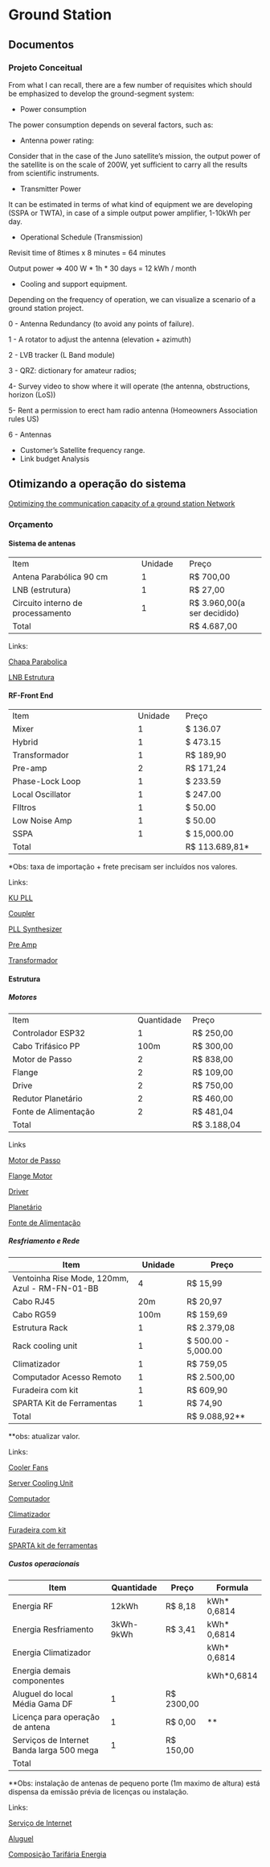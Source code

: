 # Ground Station

## Documentos

### Projeto Conceitual

From what I can recall, there are a few number of requisites which should be emphasized to develop the ground-segment system:

- Power consumption

The power consumption depends on several factors, such as:

- Antenna power rating:

Consider that in the case of the Juno satellite’s mission, the output power of the satellite is on the scale of 200W, yet sufficient to carry all the results from scientific instruments.

- Transmitter Power

It can be estimated in terms of what kind of equipment we are developing (SSPA or TWTA), in case of a simple output power amplifier, 1-10kWh per day.

- Operational Schedule (Transmission)

Revisit time of 8times x 8 minutes = 64 minutes 

Output power ⇒ 400 W * 1h * 30 days = 12 kWh / month

- Cooling and support equipment.

Depending on the frequency of operation, we can visualize a scenario of a ground station project.

0 - Antenna Redundancy (to avoid any points of failure).

1 - A rotator to adjust the antenna (elevation + azimuth)

2 - LVB tracker (L Band module) 

3 - QRZ: dictionary for amateur radios;

4- Survey video to show where it will operate (the antenna, obstructions, horizon (LoS))

5- Rent a permission to erect ham radio antenna (Homeowners Association rules US)

6 - Antennas 

- Customer’s Satellite frequency range.
- Link budget Analysis

## Otimizando a operação do sistema

<a href="https://www.scielo.br/j/jatm/a/xnVCYy3kjfrsjRgftr55xJC/?lang=en" target="_blank"> Optimizing the communication capacity of a ground station Network</a>


### Orçamento

#### Sistema de antenas

<table style="width:100%">
    <tr>
        <td style="width:400px">Item</td>
        <td style="width:100px">Unidade</td>
        <td style="width:200px">Preço</td>
    </tr>
    <tr>
        <td>Antena Parabólica 90 cm</td>
        <td>1</td>
        <td>R$ 700,00</td>
    </tr>
    <tr>
        <td>LNB (estrutura)</td>
        <td>1</td>
        <td>R$ 27,00</td>
    </tr>
    <tr>
        <td>Circuito interno de processamento</td>
        <td>1</td>
        <td>R$ 3.960,00(a ser decidido)</td>
    </tr>
    <tr>
        <td>Total</td>
        <td></td>
        <td>R$ 4.687,00</td>
    </tr>
</table>


Links:

<a href="https://www.magazineluiza.com.br/antena-chapa-parabolica-90cm-ku-universal-w3sat/p/bb8g9j1d9j/et/atpb/?&seller_id=psolucoes&utm_source=google&utm_medium=cpc&utm_term=76947&utm_campaign=google_eco_per_ven_pla_tc_sor_3p_et-b&utm_content=&partner_id=76947&gclsrc=aw.ds&gclid=CjwKCAjw-JG5BhBZEiwAt7JR6zYfk5DpRIUEanotXjAQlFjNErUhfQPLkJlY4eHcGwRXbR-PloDyHhoCRjwQAvD_BwE" target="_blank">Chapa Parabolica</a>

<a href="https://www.amazon.com.br/Lnbf-Duplo-Antena-90cm-Century/dp/B0CLYJYZQP/ref=asc_df_B0CLYJYZQP/?tag=googleshopp00-20&linkCode=df0&hvadid=709964503142&hvpos=&hvnetw=g&hvrand=17423664909345353983&hvpone=&hvptwo=&hvqmt=&hvdev=c&hvdvcmdl=&hvlocint=&hvlocphy=9214449&hvtargid=pla-2316984631845&psc=1&mcid=031eaceb6af83d0cab1be3d8b222efb1&gad_source=1" target="_blank">LNB Estrutura</a>


#### RF-Front End
<table>
    <tr>
        <td style="width:400px">Item</td>
        <td style="width:100px">Unidade</td>
        <td style="width:200px">Preço</td>
    </tr>
    <tr>
        <td>Mixer</td>
        <td>1</td>
        <td>$ 136.07</td>
    </tr>
    <tr>
        <td>Hybrid</td>
        <td>1</td>
        <td>$ 473.15</td>
    </tr>
    <tr>
        <td>Transformador</td>
        <td>1</td>
        <td>R$ 189,90</td>
    </tr>
    <tr>
        <td>Pre-amp</td>
        <td>2</td>
        <td>R$ 171,24</td>
    </tr>
    <tr>
        <td>Phase-Lock Loop</td>
        <td>1</td>
        <td>$ 233.59</td>
    </tr>
    <tr>
        <td>Local Oscillator</td>
        <td>1</td>
        <td>$ 247.00</td>
    </tr>
    <tr>
        <td>FIltros</td>
        <td>1</td>
        <td>$ 50.00</td>
    </tr>
    <tr>
        <td>Low Noise Amp</td>
        <td>1</td>
        <td>$ 50.00</td>
    </tr>
    <tr>
        <td>SSPA</td>
        <td>1</td>
        <td>$ 15,000.00</td>
    </tr>
    <tr>
        <td>Total</td>
        <td></td>
        <td>R$ 113.689,81*</td>
    </tr>
</table>
*Obs: taxa de importação + frete precisam ser incluídos nos valores.

Links:

<a href="https://www.zapi.com.br/1208hc-ku-band-single-band-pll-lnb-1208hc" target="_blank"> KU PLL</a>

<a href="https://www.pasternack.com/2.92mm-coupler-26.5-ghz-pe2cp1146-p.aspx?srsltid=AfmBOophNio2KoxoVBhbeo6KNKsxeB3Xfs_t6zhTLbSb4v-bE751yy5f" target="_blank"> Coupler </a>

<a href="https://www.minikits.com.au/phase-lock-loop/eme193-lmx2541-pll" target="_blank"> PLL Synthesizer </a>

<a href="https://pt.aliexpress.com/item/1005004187829923.html?src=google&pdp_npi=4%40dis%21BRL%2180.88%2180.88%21%21%21%21%21%40%2112000028322476535%21ppc%21%21%21&src=google&albch=shopping&acnt=768-202-3196&isdl=y&slnk=&plac=&mtctp=&albbt=Google_7_shopping&aff_platform=google&aff_short_key=UneMJZVf&gclsrc=aw.ds&&albagn=888888&&ds_e_adid=&ds_e_matchtype=&ds_e_device=c&ds_e_network=x&ds_e_product_group_id=&ds_e_product_id=pt1005004187829923&ds_e_product_merchant_id=105402784&ds_e_product_country=BR&ds_e_product_language=pt&ds_e_product_channel=online&ds_e_product_store_id=&ds_url_v=2&albcp=21106536414&albag=&isSmbAutoCall=false&needSmbHouyi=false&gad_source=1&gclid=Cj0KCQiA_qG5BhDTARIsAA0UHSKNIpoJ2wn9xYSavv50wzlXTIxpnn_2XgS91dzPVicOgWNMQKe27-4aAtRfEALw_wcB" target="_blank"> Pre Amp </a>

<a href="https://www.amazon.com.br/Transformador-5000va-Bivolt-tomada-12000btus/dp/B0CXVD84K6/ref=asc_df_B0CXVD84K6/?tag=googleshopp00-20&linkCode=df0&hvadid=709964503160&hvpos=&hvnetw=g&hvrand=14028705526135189824&hvpone=&hvptwo=&hvqmt=&hvdev=c&hvdvcmdl=&hvlocint=&hvlocphy=9196708&hvtargid=pla-2298314285160&psc=1&mcid=39b28659c2ea318299de2eb6ca332838&gad_source=1" target="_blank"> Transformador </a>

#### Estrutura

##### Motores
<table>
    <tr>
        <td style="width:400px">Item</td>
        <td style="width:100px">Quantidade</td>
        <td style="width:200px">Preço</td>
    </tr>
    <tr>
        <td>Controlador ESP32</td>
        <td>1</td>
        <td>R$ 250,00</td>
    </tr>
    <tr>
        <td>Cabo Trifásico PP</td>
        <td>100m</td>
        <td>R$ 300,00</td>
    </tr>
    <tr>
        <td>Motor de Passo</td>
        <td>2</td>
        <td>R$ 838,00</td>
    </tr>
    <tr>
        <td>Flange</td>
        <td>2</td>
        <td>R$ 109,00</td>
    </tr>
    <tr>
        <td>Drive</td>
        <td>2</td>
        <td>R$ 750,00</td>
    </tr>
    <tr>
        <td>Redutor Planetário</td>
        <td>2</td>
        <td>R$ 460,00</td>
    </tr>
    <tr>
        <td>Fonte de Alimentação</td>
        <td>2</td>
        <td>R$ 481,04</td>
    </tr>
    <tr>
        <td>Total</td>
        <td></td>
        <td>R$ 3.188,04</td>
    </tr>
</table>

Links

<a href="https://loja.kalatec.com.br/motor-de-passo/nema-34/motor-de-passo-nema-34-85kg-cm-kml094f014-eixo14mm" target="_blank"> Motor de Passo</a>

<a href="https://loja.kalatec.com.br/motor-de-passo/nema-34/flange-motor-de-passo-nema-34" target="_blank"> Flange Motor</a>

<a href="https://loja.kalatec.com.br/motor-de-passo/drivers/drive-motor-de-passo-dm860h-kalatec" target ="_blank"> Driver </a>

<a href="https://www.kalatec.com.br/redutor-planetario-servo-motor-750w/" target ="_blank"> Planetário </a>

<a href="https://pt.aliexpress.com/item/1005005485520411.html?src=google&pdp_npi=4%40dis%21BRL%21429.36%21193.63%21%21%21%21%21%40%2112000040130542751%21ppc%21%21%21&src=google&albch=shopping&acnt=768-202-3196&isdl=y&slnk=&plac=&mtctp=&albbt=Google_7_shopping&aff_platform=google&aff_short_key=UneMJZVf&gclsrc=aw.ds&&albagn=888888&&ds_e_adid=&ds_e_matchtype=&ds_e_device=c&ds_e_network=x&ds_e_product_group_id=&ds_e_product_id=pt1005005485520411&ds_e_product_merchant_id=106603064&ds_e_product_country=BR&ds_e_product_language=pt&ds_e_product_channel=online&ds_e_product_store_id=&ds_url_v=2&albcp=21106536414&albag=&isSmbAutoCall=false&needSmbHouyi=false&gad_source=1&gclid=Cj0KCQiA57G5BhDUARIsACgCYnyv2x9DlhuSJ4fOhZyM5LdPtSYH-55kgDSDAimEzp8Gzbp701EnBLYaAvcGEALw_wcB" target="_blank"> Fonte de Alimentação </a>

##### Resfriamento e Rede


<table><thead>
  <tr>
    <th style="width:400px">Item</th>
    <th style="width:100px">Unidade</th>
    <th style="width:200px">Preço</th>
  </tr></thead>
<tbody>
  <tr>
    <td class="tg-cly1">Ventoinha Rise Mode, 120mm, Azul - RM-FN-01-BB</td>
    <td class="tg-cly1">4</td>
    <td class="tg-cly1">R$ 15,99</td>
  </tr>
  <tr>
    <td class="tg-cly1">Cabo RJ45</td>
    <td class="tg-cly1">20m</td>
    <td class="tg-cly1">R$ 20,97</td>
  </tr>
  <tr>
    <td class="tg-cly1">Cabo RG59</td>
    <td class="tg-cly1">100m</td>
    <td class="tg-cly1">R$ 159,69</td>
  </tr>
  <tr>
    <td class="tg-cly1">Estrutura Rack</td>
    <td class="tg-cly1">1</td>
    <td class="tg-cly1">R$ 2.379,08</td>
  </tr>
  <tr>
    <td class="tg-cly1">Rack cooling unit</td>
    <td class="tg-cly1">1</td>
    <td class="tg-cly1">$ 500.00 - 5,000.00</td>
  </tr>
  <tr>
    <td class="tg-cly1">Climatizador</td>
    <td class="tg-cly1">1</td>
    <td class="tg-cly1">R$ 759,05</td>
  </tr>
  <tr>
    <td class="tg-cly1">Computador Acesso Remoto</td>
    <td class="tg-cly1">1</td>
    <td class="tg-cly1">R$ 2.500,00</td>
  </tr>
  <tr>
    <td class="tg-cly1">Furadeira com kit</td>
    <td class="tg-cly1">1</td>
    <td class="tg-cly1">R$ 609,90</td>
  </tr>
  <tr>
    <td class="tg-cly1">SPARTA Kit de Ferramentas</td>
    <td class="tg-cly1">1</td>
    <td class="tg-cly1">R$ 74,90</td>
  </tr>
  <tr>
    <td class="tg-cly1">Total</td>
    <td class="tg-cly1"></td>
    <td class="tg-cly1">R$ 9.088,92**</td>
  </tr>
</tbody></table>
**obs: atualizar valor.

Links:

<a href ="https://m.magazineluiza.com.br/ventoinha-rise-mode-120mm-azul-rm-fn-01-bb/p/cghg9kbf9g/in/pepc/?partner_id=64853&utm_source=pdp_desk&utm_medium=share" target="_blank"> Cooler Fans </a>

<a href ="https://www.precisionacunits.com/sale-13982730-220vac-server-rack-mount-cooling-unit-air-conditioner.html" target="_blank"> Server Cooling Unit</a>


<a href = "https://www.americanas.com.br/produto/7498982435/notebook-hq-joy-intel-core-i5-1035g1-8gb-ddr4-ssd-256gb-nvme-tela-led-15-6-ips-full-hd-windows-11-inteligencia-artificial-cinza-grafite?pfm_carac=notebook-i5-windows-11&pfm_index=NaN&pfm_page=search&pfm_pos=grid&pfm_type=search_page&offerId=66967b20f85575c5692094e2" target="_blank"> Computador </a>

<a href ="https://www.amazon.com.br/Climatizador-Frio-Midea-Preto-AKAP1/dp/B09FRS5FF4/ref=asc_df_B09FRS5FF4/?tag=googleshopp00-20&linkCode=df0&hvadid=709968341215&hvpos=&hvnetw=g&hvrand=9894321266162530159&hvpone=&hvptwo=&hvqmt=&hvdev=c&hvdvcmdl=&hvlocint=&hvlocphy=9214449&hvtargid=pla-1461932341625&mcid=7bf47bf0936334fd8377e2016f2cae2c&gad_source=1&th=1" target="_blank"> Climatizador </a>

<a href ="https://www.amazon.com.br/Furadeira-Parafusadeira-bateria-21V-acess%C3%B3rios/dp/B0CK5LLSH3/ref=asc_df_B0CK5LLSH3/?tag=googleshopp00-20&linkCode=df0&hvadid=709857067812&hvpos=&hvnetw=g&hvrand=17749786524557688971&hvpone=&hvptwo=&hvqmt=&hvdev=c&hvdvcmdl=&hvlocint=&hvlocphy=9196708&hvtargid=pla-2339887244080&psc=1&mcid=682dea11c27332b59551351f4c2fec09&gad_source=1" target="_blank"> Furadeira com kit</a>

<a href ="https://www.amazon.com.br/Maleta-Ferramentas-Sparta-Kit-13564/dp/B076N2S8FV/ref=asc_df_B076N2S8FV/?tag=googleshopp00-20&linkCode=df0&hvadid=709984458209&hvpos=&hvnetw=g&hvrand=17749786524557688971&hvpone=&hvptwo=&hvqmt=&hvdev=c&hvdvcmdl=&hvlocint=&hvlocphy=9196708&hvtargid=pla-809916198449&mcid=1886b57caabd33b082b29442f93e86b9&gad_source=1&th=1" target="_blank"> SPARTA kit de ferramentas</a>

##### Custos operacionais

<table><thead>
  <tr>
    <th style="width: 400px"><span style="font-weight:700">Item</span></th>
    <th style ="width: 100px"><span style="font-weight:700">Quantidade</span></th>
    <th class="width: 200px"><span style="font-weight:700">Preço</span></th>
    <th class="width: 100px"><span style="font-weight:700">Formula</span></th>
  </tr></thead>
<tbody>
  <tr>
    <td class="tg-cly1">Energia RF</td>
    <td class="tg-cly1">12kWh</td>
    <td class="tg-cly1">R$ 8,18</td>
    <td class="tg-cly1">kWh* 0,6814</td>
  </tr>
  <tr>
    <td class="tg-cly1">Energia Resfriamento</td>
    <td class="tg-cly1">3kWh-9kWh</td>
    <td class="tg-cly1">R$ 3,41</td>
    <td class="tg-cly1">kWh* 0,6814</td>
  </tr>
  <tr>
    <td class="tg-cly1">Energia Climatizador</td>
    <td class="tg-cly1"></td>
    <td class="tg-cly1"></td>
    <td class="tg-cly1">kWh* 0,6814</td>
  </tr>
  <tr>
    <td class="tg-cly1">Energia demais componentes</td>
    <td class="tg-cly1"></td>
    <td class="tg-cly1"></td>
    <td class="tg-cly1">kWh*0,6814</td>
  </tr>
  <tr>
    <td class="tg-cly1">Aluguel do local<br>Média Gama DF<br></td>
    <td class="tg-cly1">1</td>
    <td class="tg-cly1">R$ 2300,00 </td>
    <td class="tg-cly1"></td>
  </tr>
  <tr>
    <td class="tg-cly1">Licença para operação de antena</td>
    <td class="tg-cly1">1</td>
    <td class="tg-cly1">R$ 0,00</td>
    <td class="tg-cly1">**</td>
  </tr>
  <tr>
    <td class="tg-cly1">Serviços de Internet Banda larga 500 mega</td>
    <td class="tg-cly1">1</td>
    <td class="tg-cly1">R$ 150,00</td>
    <td class="tg-cly1"></td>
  </tr>
  <tr>
    <td class="tg-cly1">Total</td>
    <td class="tg-cly1"></td>
    <td class="tg-cly1"></td>
    <td class="tg-cly1"></td>
  </tr>
</tbody></table>

**Obs: instalação de antenas de pequeno porte (1m maximo de altura) está dispensa da emissão prévia de licenças ou instalação.

Links:

<a href = "https://vivo.com.br/para-voce/produtos-e-servicos/para-casa/internet" target="_blank"> Serviço de Internet</a>

<a href = "https://df.olx.com.br/distrito-federal-e-regiao/imoveis/aluga-se-apartamento-de-02-quartos-ed-orion-1348062168" target="_blank"> Aluguel </a>

<a href= "Composição Tarifária - Distribuidora Brasília - Neoenergia - Neoenergia" target="_blank"> Composição Tarifária Energia</a>